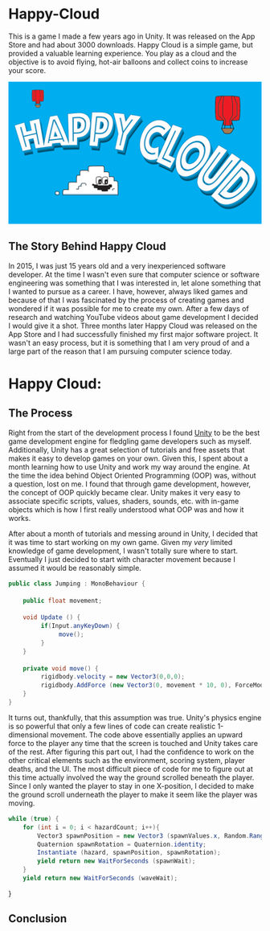 # Happy-Cloud
This is a game I made a few years ago in Unity. It was released on the App Store and had about 3000 downloads. Happy Cloud is a simple game, but provided a valuable learning experience. You play as a cloud and the objective is to avoid flying, hot-air balloons and collect coins to increase your score.

![Happy Cloud](/images/launch_1334x750.png)

## The Story Behind Happy Cloud

In 2015, I was just 15 years old and a very inexperienced software developer. At the time I wasn't even sure that computer science or software engineering was something that I was interested in, let alone something that I wanted to pursue as a career. I have, however, always liked games and because of that I was fascinated by the process of creating games and wondered if it was possible for me to create my own. After a few days of research and watching YouTube videos about game development I decided I would give it a shot. Three months later Happy Cloud was released on the App Store and I had successfully finished my first major software project. It wasn't an easy process, but it is something that I am very proud of and a large part of the reason that I am pursuing computer science today.

# Happy Cloud:

## The Process

Right from the start of the development process I found [Unity](https://unity.com/) to be the best game development engine for fledgling game developers such as myself. Additionally, Unity has a great selection of tutorials and free assets that makes it easy to develop games on your own. Given this, I spent about a month learning how to use Unity and work my way around the engine. At the time the idea behind Object Oriented Programming (OOP) was, without a question, lost on me. I found that through game development, however, the concept of OOP quickly became clear. Unity makes it very easy to associate specific scripts, values, shaders, sounds, etc. with in-game objects which is how I first really understood what OOP was and how it works. 

After about a month of tutorials and messing around in Unity, I decided that it was time to start working on my own game. Given my *very* limited knowledge of game development, I wasn't totally sure where to start. Eventually I just decided to start with character movement because I assumed it would be reasonably simple.

```c#
public class Jumping : MonoBehaviour {

	public float movement;
	
	void Update () {
	     if(Input.anyKeyDown) {
	          move();
	     }
	}

	private void move() {
	     rigidbody.velocity = new Vector3(0,0,0);
	     rigidbody.AddForce (new Vector3(0, movement * 10, 0), ForceMode.Force);
	} 
}
```
It turns out, thankfully, that this assumption was true. Unity's physics engine is so powerful that only a few lines of code can create realistic 1-dimensional movement. The code above essentially applies an upward force to the player any time that the screen is touched and Unity takes care of the rest. After figuring this part out, I had the confidence to work on the other critical elements such as the environment, scoring system, player deaths, and the UI. The most difficult piece of code for me to figure out at this time actually involved the way the ground scrolled beneath the player. Since I only wanted the player to stay in one X-position, I decided to make the ground scroll underneath the player to make it seem like the player was moving. 

```c#
while (true) {
	for (int i = 0; i < hazardCount; i++){
		Vector3 spawnPosition = new Vector3 (spawnValues.x, Random.Range (spawnValues.y / 4, 					spawnValues.y), spawnValues.z);
		Quaternion spawnRotation = Quaternion.identity;
		Instantiate (hazard, spawnPosition, spawnRotation);
		yield return new WaitForSeconds (spawnWait);
	}
	yield return new WaitForSeconds (waveWait);
```
}

## Conclusion
